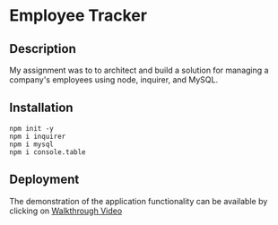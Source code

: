 # Employee Tracker

## Description

My assignment was to to architect and build a solution for managing a company's employees using node, inquirer, and MySQL.

## Installation

```
npm init -y
npm i inquirer
npm i mysql
npm i console.table
```

## Deployment

The demonstration of the application functionality can be available by clicking on [Walkthrough Video](https://drive.google.com/file/d/1F6dcS7AUrdL8gs6QLMR6lwKZrhlpdKZq/view?usp=sharing)
